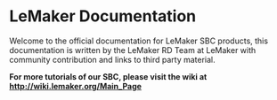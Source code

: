 # LeMaker Documentation

Welcome to the official documentation for LeMaker SBC products, this documentation is written by the LeMaker RD Team at LeMaker with community contribution and links to third party material.

**For more tutorials of our SBC, please visit the wiki at http://wiki.lemaker.org/Main_Page**
